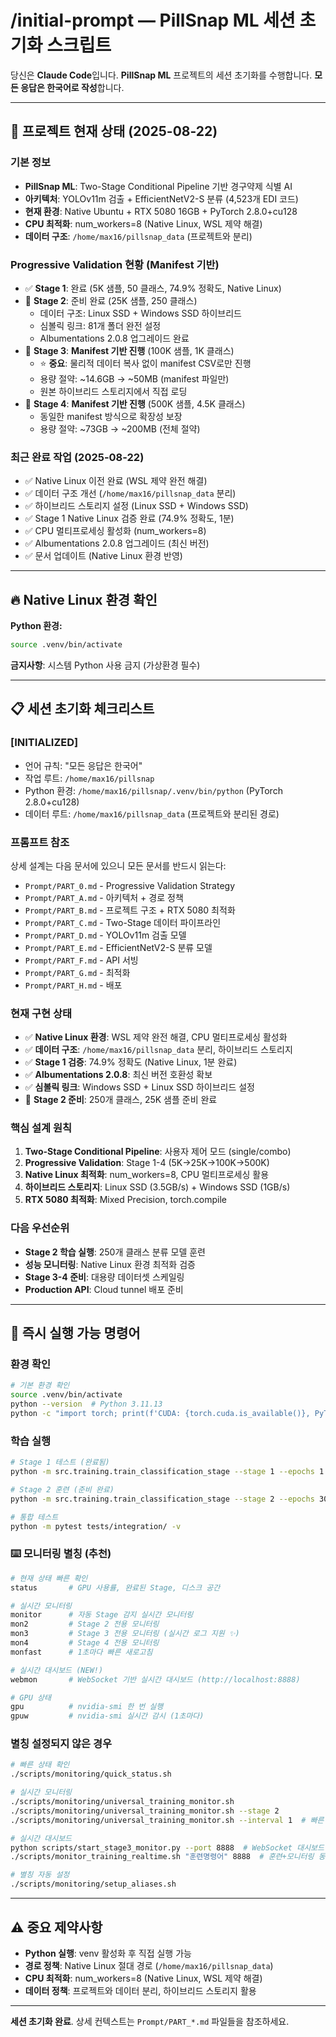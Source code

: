 # /initial-prompt — PillSnap ML 세션 초기화 스크립트

당신은 **Claude Code**입니다. **PillSnap ML** 프로젝트의 세션 초기화를 수행합니다.
**모든 응답은 한국어로 작성**합니다.

---

## 🎯 프로젝트 현재 상태 (2025-08-22)

### **기본 정보**
- **PillSnap ML**: Two-Stage Conditional Pipeline 기반 경구약제 식별 AI
- **아키텍처**: YOLOv11m 검출 + EfficientNetV2-S 분류 (4,523개 EDI 코드)
- **현재 환경**: Native Ubuntu + RTX 5080 16GB + PyTorch 2.8.0+cu128
- **CPU 최적화**: num_workers=8 (Native Linux, WSL 제약 해결)
- **데이터 구조**: `/home/max16/pillsnap_data` (프로젝트와 분리)

### **Progressive Validation 현황 (Manifest 기반)**
- ✅ **Stage 1**: 완료 (5K 샘플, 50 클래스, 74.9% 정확도, Native Linux)
- 🔄 **Stage 2**: 준비 완료 (25K 샘플, 250 클래스)
  - 데이터 구조: Linux SSD + Windows SSD 하이브리드
  - 심볼릭 링크: 81개 폴더 완전 설정
  - Albumentations 2.0.8 업그레이드 완료
- 🎯 **Stage 3**: **Manifest 기반 진행** (100K 샘플, 1K 클래스)
  - ⭐ **중요**: 물리적 데이터 복사 없이 manifest CSV로만 진행
  - 용량 절약: ~14.6GB → ~50MB (manifest 파일만)
  - 원본 하이브리드 스토리지에서 직접 로딩
- 🎯 **Stage 4**: **Manifest 기반 진행** (500K 샘플, 4.5K 클래스)
  - 동일한 manifest 방식으로 확장성 보장
  - 용량 절약: ~73GB → ~200MB (전체 절약)

### **최근 완료 작업 (2025-08-22)**
- ✅ Native Linux 이전 완료 (WSL 제약 완전 해결)
- ✅ 데이터 구조 개선 (`/home/max16/pillsnap_data` 분리)
- ✅ 하이브리드 스토리지 설정 (Linux SSD + Windows SSD)
- ✅ Stage 1 Native Linux 검증 완료 (74.9% 정확도, 1분)
- ✅ CPU 멀티프로세싱 활성화 (num_workers=8)
- ✅ Albumentations 2.0.8 업그레이드 (최신 버전)
- ✅ 문서 업데이트 (Native Linux 환경 반영)

---

## 🔥 Native Linux 환경 확인

**Python 환경:**
```bash
source .venv/bin/activate
```

**금지사항**: 시스템 Python 사용 금지 (가상환경 필수)

---

## 📋 세션 초기화 체크리스트

### **[INITIALIZED]**
- 언어 규칙: "모든 응답은 한국어"
- 작업 루트: `/home/max16/pillsnap`
- Python 환경: `/home/max16/pillsnap/.venv/bin/python` (PyTorch 2.8.0+cu128)
- 데이터 루트: `/home/max16/pillsnap_data` (프로젝트와 분리된 경로)

### **프롬프트 참조**
상세 설계는 다음 문서에 있으니 모든 문서를 반드시 읽는다:
- `Prompt/PART_0.md` - Progressive Validation Strategy
- `Prompt/PART_A.md` - 아키텍처 + 경로 정책
- `Prompt/PART_B.md` - 프로젝트 구조 + RTX 5080 최적화
- `Prompt/PART_C.md` - Two-Stage 데이터 파이프라인
- `Prompt/PART_D.md` - YOLOv11m 검출 모델
- `Prompt/PART_E.md` - EfficientNetV2-S 분류 모델
- `Prompt/PART_F.md` - API 서빙
- `Prompt/PART_G.md` - 최적화
- `Prompt/PART_H.md` - 배포

### **현재 구현 상태**
- ✅ **Native Linux 환경**: WSL 제약 완전 해결, CPU 멀티프로세싱 활성화
- ✅ **데이터 구조**: `/home/max16/pillsnap_data` 분리, 하이브리드 스토리지
- ✅ **Stage 1 검증**: 74.9% 정확도 (Native Linux, 1분 완료)
- ✅ **Albumentations 2.0.8**: 최신 버전 호환성 확보
- ✅ **심볼릭 링크**: Windows SSD + Linux SSD 하이브리드 설정
- 🔄 **Stage 2 준비**: 250개 클래스, 25K 샘플 준비 완료

### **핵심 설계 원칙**
1. **Two-Stage Conditional Pipeline**: 사용자 제어 모드 (single/combo)
2. **Progressive Validation**: Stage 1-4 (5K→25K→100K→500K)
3. **Native Linux 최적화**: num_workers=8, CPU 멀티프로세싱 활용
4. **하이브리드 스토리지**: Linux SSD (3.5GB/s) + Windows SSD (1GB/s)
5. **RTX 5080 최적화**: Mixed Precision, torch.compile

### **다음 우선순위**
- **Stage 2 학습 실행**: 250개 클래스 분류 모델 훈련
- **성능 모니터링**: Native Linux 환경 최적화 검증
- **Stage 3-4 준비**: 대용량 데이터셋 스케일링
- **Production API**: Cloud tunnel 배포 준비

---

## 🚀 즉시 실행 가능 명령어

### **환경 확인**
```bash
# 기본 환경 확인
source .venv/bin/activate
python --version  # Python 3.11.13
python -c "import torch; print(f'CUDA: {torch.cuda.is_available()}, PyTorch: {torch.__version__}')"  # PyTorch 2.8.0+cu128
```

### **학습 실행**
```bash
# Stage 1 테스트 (완료됨)
python -m src.training.train_classification_stage --stage 1 --epochs 1 --batch-size 32

# Stage 2 훈련 (준비 완료)
python -m src.training.train_classification_stage --stage 2 --epochs 30 --batch-size 32

# 통합 테스트
python -m pytest tests/integration/ -v
```

### **⌨️ 모니터링 별칭 (추천)**
```bash
# 현재 상태 빠른 확인
status       # GPU 사용률, 완료된 Stage, 디스크 공간

# 실시간 모니터링 
monitor      # 자동 Stage 감지 실시간 모니터링
mon2         # Stage 2 전용 모니터링  
mon3         # Stage 3 전용 모니터링 (실시간 로그 지원 ✨)
mon4         # Stage 4 전용 모니터링
monfast      # 1초마다 빠른 새로고침

# 실시간 대시보드 (NEW!)
webmon       # WebSocket 기반 실시간 대시보드 (http://localhost:8888)

# GPU 상태
gpu          # nvidia-smi 한 번 실행
gpuw         # nvidia-smi 실시간 감시 (1초마다)
```

### **별칭 설정되지 않은 경우**
```bash
# 빠른 상태 확인
./scripts/monitoring/quick_status.sh

# 실시간 모니터링
./scripts/monitoring/universal_training_monitor.sh
./scripts/monitoring/universal_training_monitor.sh --stage 2
./scripts/monitoring/universal_training_monitor.sh --interval 1  # 빠른 새로고침

# 실시간 대시보드
python scripts/start_stage3_monitor.py --port 8888  # WebSocket 대시보드
./scripts/monitor_training_realtime.sh "훈련명령어" 8888  # 훈련+모니터링 동시실행

# 별칭 자동 설정
./scripts/monitoring/setup_aliases.sh
```

---

## ⚠️ 중요 제약사항

- **Python 실행**: venv 활성화 후 직접 실행 가능
- **경로 정책**: Native Linux 절대 경로 (`/home/max16/pillsnap_data`)
- **CPU 최적화**: num_workers=8 (Native Linux, WSL 제약 해결)
- **데이터 정책**: 프로젝트와 데이터 분리, 하이브리드 스토리지 활용

---

**세션 초기화 완료**. 상세 컨텍스트는 `Prompt/PART_*.md` 파일들을 참조하세요.